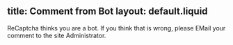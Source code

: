 title: Comment from Bot
layout: default.liquid
---

ReCaptcha thinks you are a bot. If you think that is wrong, please EMail your comment
to the site Administrator.
